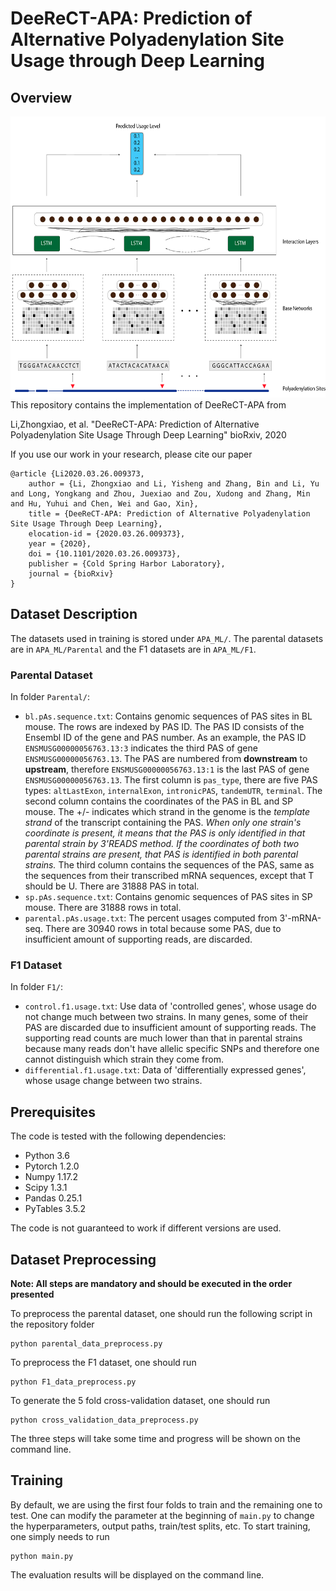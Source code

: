 # DeeReCT-APA: Prediction of Alternative Polyadenylation Site Usage through Deep Learning
## Overview
<div align="center">
  <img src="./resources/DeeReCT-APA.png" width="600" height="450">
</div>
This repository contains the implementation of DeeReCT-APA from 

Li,Zhongxiao, et al. "DeeReCT-APA: Prediction of Alternative Polyadenylation Site Usage Through Deep Learning" bioRxiv, 2020

If you use our work in your research, please cite  our paper
```
@article {Li2020.03.26.009373,
	author = {Li, Zhongxiao and Li, Yisheng and Zhang, Bin and Li, Yu and Long, Yongkang and Zhou, Juexiao and Zou, Xudong and Zhang, Min and Hu, Yuhui and Chen, Wei and Gao, Xin},
	title = {DeeReCT-APA: Prediction of Alternative Polyadenylation Site Usage Through Deep Learning},
	elocation-id = {2020.03.26.009373},
	year = {2020},
	doi = {10.1101/2020.03.26.009373},
	publisher = {Cold Spring Harbor Laboratory},
	journal = {bioRxiv}
}
```

## Dataset Description
The datasets used in training is stored under `APA_ML/`. The parental datasets are in `APA_ML/Parental` and the F1 datasets are in `APA_ML/F1`.

### Parental Dataset
In folder ``Parental/``:
- ``bl.pAs.sequence.txt``: Contains genomic sequences of PAS sites in BL mouse. The rows are indexed by PAS ID. The PAS ID consists of the Ensembl ID of the gene and PAS number. As an example, the PAS ID ``ENSMUSG00000056763.13:3`` indicates the third PAS of gene ``ENSMUSG00000056763.13``. The PAS are numbered from **downstream** to **upstream**, therefore ``ENSMUSG00000056763.13:1`` is the last PAS of gene ``ENSMUSG00000056763.13``. The first column is ``pas_type``, there are five PAS types: ``altLastExon``, ``internalExon``, ``intronicPAS``, ``tandemUTR``, ``terminal``. The second column contains the coordinates of the PAS in BL and SP mouse. The +/- indicates which strand in the genome is the *template strand* of the transcript containing the PAS. *When only one strain's coordinate is present, it means that the PAS is only identified in that parental strain by 3'READS method. If the coordinates of both two parental strains are present, that PAS is identified in both parental strains.* The third column contains the sequences of the PAS, same as the sequences from their transcribed mRNA sequences, except that T should be U. There are 31888 PAS in total.
- ``sp.pAs.sequence.txt``: Contains genomic sequences of PAS sites in SP mouse. There are 31888 rows in total.
- ``parental.pAs.usage.txt``:  The percent usages computed from 3'-mRNA-seq. There are 30940 rows in total because some PAS, due to insufficient amount of supporting reads, are discarded.

### F1 Dataset
In folder ``F1/``:
-  ``control.f1.usage.txt``: Use data of 'controlled genes', whose usage do not change much between two strains. In many genes, some of their PAS are discarded due to insufficient amount of supporting reads. The supporting read counts are much lower than that in parental strains because many reads don't have allelic specific SNPs and therefore one cannot distinguish which strain they come from. 
- ``differential.f1.usage.txt``: Data of 'differentially expressed genes', whose usage change between two strains.

## Prerequisites
The code is tested with the following dependencies:
- Python 3.6
- Pytorch 1.2.0
- Numpy 1.17.2
- Scipy 1.3.1
- Pandas 0.25.1
- PyTables 3.5.2

The code is not guaranteed to work if different versions are used.

## Dataset Preprocessing 
**Note: All steps are mandatory and should be executed in the order presented**

To preprocess the parental dataset, one should run the following script in the repository folder
```
python parental_data_preprocess.py
```
To preprocess the F1 dataset, one should run
```
python F1_data_preprocess.py
```
To generate the 5 fold cross-validation dataset, one should run
```
python cross_validation_data_preprocess.py
```
The three steps will take some time and progress will be shown on the command line.
## Training
By default, we are using the first four folds to train and the remaining one to test. One can modify the parameter at the beginning of `main.py` to change the hyperparameters, output paths, train/test splits, etc. To start training, one simply needs to run
```
python main.py
```
The evaluation results will be displayed on the command line.
